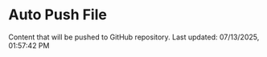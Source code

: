 # Auto Push File

Content that will be pushed to GitHub repository.
Last updated: 07/13/2025, 01:57:42 PM
